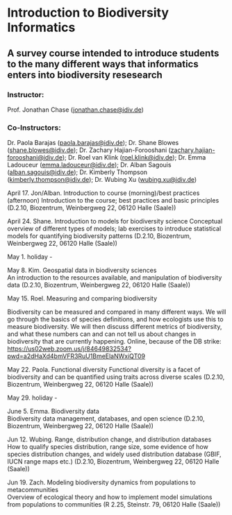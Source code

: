 # Introduction to Biodiversity Informatics

## A survey course intended to introduce students to the many different ways that informatics enters into biodiversity resesearch
### Instructor: 
Prof. Jonathan Chase (jonathan.chase@idiv.de)

### Co-Instructors:
Dr. Paola Barajas (paola.barajas@idiv.de); Dr. Shane Blowes (shane.blowes@idiv.de); Dr. Zachary Hajian-Forooshani (zachary.hajian-forooshani@idiv.de); Dr. Roel van Klink (roel.klink@idiv.de); Dr. Emma Ladouceur (emma.ladouceur@idiv.de); Dr. Alban Sagouis (alban.sagouis@idiv.de); Dr. Kimberly Thompson (kimberly.thompson@idiv.de);  Dr. Wubing Xu (wubing.xu@idiv.de)
 

April 17.	Jon/Alban.	Introduction to course (morning)/best practices (afternoon)	
Introduction to the course; best practices and basic principles	(D.2.10, Biozentrum, Weinbergweg 22, 06120 Halle (Saale))

April 24.	Shane.	Introduction to models for biodiversity science
Conceptual overview of different types of models; lab exercises to introduce statistical models for quantifying biodiversity patterns	(D.2.10, Biozentrum, Weinbergweg 22, 06120 Halle (Saale))

May 1.	holiday 	-		

May 8.	Kim.	Geospatial data in biodiversity sciences	
An introduction to the resources available, and manipulation of biodiversity data	(D.2.10, Biozentrum, Weinbergweg 22, 06120 Halle (Saale))

May 15.	Roel.	Measuring and comparing biodiversity	

Biodiversity can be measured and compared in many different ways. We will go through the basics of species definitions, and how ecologists use this to measure biodiversity. We will then discuss different metrics of biodiversity, and what these numbers can and can not tell us about changes in biodiversity that are currently happening. 	Online, because of the DB strike: https://us02web.zoom.us/j/84649832534?pwd=a2dHaXd4bmVFR3RuU1BmeElaNWxiQT09

May 22.	Paola.	Functional diversity
Functional diversity is a facet of biodiversity and can be quantified using traits across diverse scales	(D.2.10, Biozentrum, Weinbergweg 22, 06120 Halle (Saale))

May 29.	holiday  	-		

June 5.	Emma.	Biodiversity data	
Biodiversity data management, databases, and open science	(D.2.10, Biozentrum, Weinbergweg 22, 06120 Halle (Saale))

Jun 12.	Wubing.	Range, distribution change, and distribution databases	
How to qualify species distribution, range size, some evidence of how species distribution changes, and widely used distribution database (GBIF, IUCN range maps etc.)	(D.2.10, Biozentrum, Weinbergweg 22, 06120 Halle (Saale))

Jun 19.	Zach.	Modeling biodiversity dynamics from populations to metacommunities	
Overview of ecological theory and how to implement model simulations from populations to communities	(R 2.25, Steinstr. 79, 06120 Halle (Saale))
